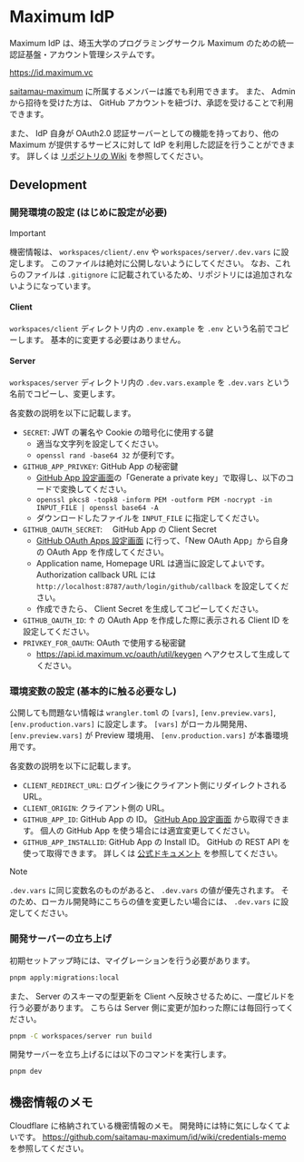 # Maximum IdP

Maximum IdP は、埼玉大学のプログラミングサークル Maximum のための統一認証基盤・アカウント管理システムです。

<https://id.maximum.vc>

[saitamau-maximum](https://github.com/saitamau-maximum) に所属するメンバーは誰でも利用できます。
また、 Admin から招待を受けた方は、 GitHub アカウントを紐づけ、承認を受けることで利用できます。

また、 IdP 自身が OAuth2.0 認証サーバーとしての機能を持っており、他の Maximum が提供するサービスに対して IdP を利用した認証を行うことができます。
詳しくは [リポジトリの Wiki](https://github.com/saitamau-maximum/id/wiki/oauth-docs) を参照してください。

## Development

### 開発環境の設定 (はじめに設定が必要)

> [!IMPORTANT]
> 機密情報は、 `workspaces/client/.env` や `workspaces/server/.dev.vars` に設定します。
> このファイルは絶対に公開しないようにしてください。
> なお、これらのファイルは `.gitignore` に記載されているため、リポジトリには追加されないようになっています。

#### Client

`workspaces/client` ディレクトリ内の `.env.example` を `.env` という名前でコピーします。
基本的に変更する必要はありません。

#### Server

`workspaces/server` ディレクトリ内の `.dev.vars.example` を `.dev.vars` という名前でコピーし、変更します。

各変数の説明を以下に記載します。

- `SECRET`: JWT の署名や Cookie の暗号化に使用する鍵
  - 適当な文字列を設定してください。
  - `openssl rand -base64 32` が便利です。
- `GITHUB_APP_PRIVKEY`: GitHub App の秘密鍵
  - [GitHub App 設定画面](https://github.com/organizations/saitamau-maximum/settings/apps/maximum-auth)の「Generate a private key」で取得し、以下のコードで変換してください。
  - `openssl pkcs8 -topk8 -inform PEM -outform PEM -nocrypt -in INPUT_FILE | openssl base64 -A`
  - ダウンロードしたファイルを `INPUT_FILE` に指定してください。
- `GITHUB_OAUTH_SECRET`:　 GitHub App の Client Secret
  - [GitHub OAuth Apps 設定画面](https://github.com/settings/developers) に行って、「New OAuth App」から自身の OAuth App を作成してください。
  - Application name, Homepage URL は適当に設定してよいです。 Authorization callback URL には `http://localhost:8787/auth/login/github/callback` を設定してください。
  - 作成できたら、 Client Secret を生成してコピーしてください。
- `GITHUB_OAUTH_ID`: ↑ の OAuth App を作成した際に表示される Client ID を設定してください。
- `PRIVKEY_FOR_OAUTH`: OAuth で使用する秘密鍵
  - <https://api.id.maximum.vc/oauth/util/keygen> へアクセスして生成してください。

### 環境変数の設定 (基本的に触る必要なし)

公開しても問題ない情報は `wrangler.toml` の `[vars]`, `[env.preview.vars]`, `[env.production.vars]` に設定します。
`[vars]` がローカル開発用、 `[env.preview.vars]` が Preview 環境用、 `[env.production.vars]` が本番環境用です。

各変数の説明を以下に記載します。

- `CLIENT_REDIRECT_URL`: ログイン後にクライアント側にリダイレクトされる URL。
- `CLIENT_ORIGIN`: クライアント側の URL。
- `GITHUB_APP_ID`: GitHub App の ID。 [GitHub App 設定画面](https://github.com/organizations/saitamau-maximum/settings/apps/maximum-auth) から取得できます。 個人の GitHub App を使う場合には適宜変更してください。
- `GITHUB_APP_INSTALLID`: GitHub App の Install ID。 GitHub の REST API を使って取得できます。 詳しくは [公式ドキュメント](https://docs.github.com/ja/apps/creating-github-apps/authenticating-with-a-github-app/authenticating-as-a-github-app-installation) を参照してください。

> [!NOTE]
> `.dev.vars` に同じ変数名のものがあると、 `.dev.vars` の値が優先されます。
> そのため、ローカル開発時にこちらの値を変更したい場合には、 `.dev.vars` に設定してください。

### 開発サーバーの立ち上げ

初期セットアップ時には、マイグレーションを行う必要があります。

```bash
pnpm apply:migrations:local
```

また、 Server のスキーマの型更新を Client へ反映させるために、一度ビルドを行う必要があります。
こちらは Server 側に変更が加わった際には毎回行ってください。

```bash
pnpm -C workspaces/server run build
```

開発サーバーを立ち上げるには以下のコマンドを実行します。

```bash
pnpm dev
```

## 機密情報のメモ

Cloudflare に格納されている機密情報のメモ。
開発時には特に気にしなくてよいです。
<https://github.com/saitamau-maximum/id/wiki/credentials-memo> を参照してください。
